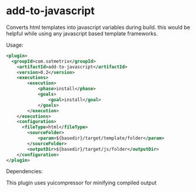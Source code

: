 add-to-javascript
=================

Converts html templates into javascript variables during build. this would be helpful while using any javascript based template frameworks.

Usage:

```xml
<plugin>
  <groupId>com.satmetrix</groupId>
	<artifactId>add-to-javascript</artifactId>
	<version>0.2</version>
	<executions>
		<execution>
			<phase>install</phase>
			<goals>
				<goal>install</goal>
			</goals>
		</execution>
	</executions>
	<configuration>
	  <fileType>html</fileType>
		<sourceFolder>
			<param>${basedir}/target/template/folder</param>
		</sourceFolder>
		<outputDir>${basedir}/target/js/folder</outputDir>
	</configuration>
</plugin>
```

Dependencies:

  This plugin uses yuicompressor for minifying compiled output